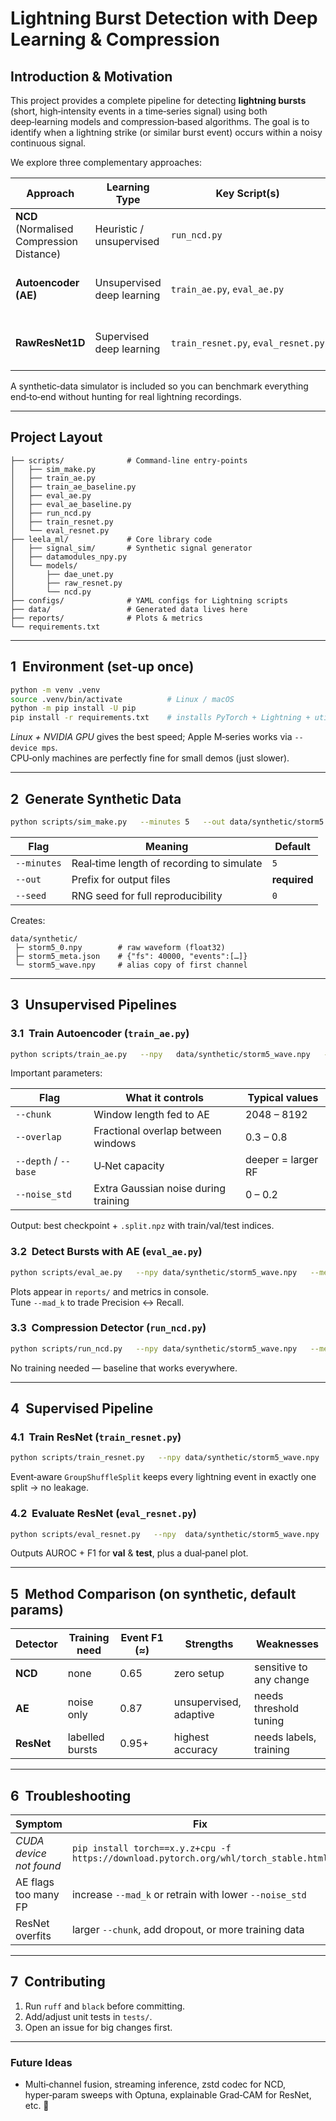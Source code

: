 
# Lightning Burst Detection with Deep Learning & Compression

## Introduction & Motivation

This project provides a complete pipeline for detecting **lightning bursts** (short, high‑intensity events in a time‑series signal) using both deep‑learning models and compression‑based algorithms. The goal is to identify when a lightning strike (or similar burst event) occurs within a noisy continuous signal.

We explore three complementary approaches:

| Approach | Learning Type | Key Script(s) | Training Needed? |
|----------|---------------|---------------|------------------|
| **NCD** (Normalised Compression Distance) | Heuristic / unsupervised | `run_ncd.py` | **No** |
| **Autoencoder (AE)** | Unsupervised deep learning | `train_ae.py`, `eval_ae.py`  | Yes — trains only on noise |
| **RawResNet1D** | Supervised deep learning | `train_resnet.py`, `eval_resnet.py` | Yes — needs labelled bursts |

A synthetic‑data simulator is included so you can benchmark everything end‑to‑end without hunting for real lightning recordings.

---

## Project Layout

```
├── scripts/              # Command‑line entry‑points
│   ├── sim_make.py
│   ├── train_ae.py
│   ├── train_ae_baseline.py
│   ├── eval_ae.py
│   ├── eval_ae_baseline.py
│   ├── run_ncd.py
│   ├── train_resnet.py
│   └── eval_resnet.py
├── leela_ml/             # Core library code
│   ├── signal_sim/       # Synthetic signal generator
│   ├── datamodules_npy.py
│   └── models/
│       ├── dae_unet.py
│       ├── raw_resnet.py
│       └── ncd.py
├── configs/              # YAML configs for Lightning scripts
├── data/                 # Generated data lives here
├── reports/              # Plots & metrics
└── requirements.txt
```

---

## 1  Environment (set‑up once)

```bash
python -m venv .venv
source .venv/bin/activate          # Linux / macOS
python -m pip install -U pip
pip install -r requirements.txt    # installs PyTorch + Lightning + utils
```

*Linux + NVIDIA GPU* gives the best speed; Apple M‑series works via `--device mps`.  
CPU‑only machines are perfectly fine for small demos (just slower).

---

## 2  Generate Synthetic Data

```bash
python scripts/sim_make.py   --minutes 5   --out data/synthetic/storm5   --seed 42
```

| Flag        | Meaning | Default |
|-------------|---------|---------|
| `--minutes` | Real‑time length of recording to simulate | `5` |
| `--out`     | Prefix for output files | **required** |
| `--seed`    | RNG seed for full reproducibility | `0` |

Creates:

```
data/synthetic/
 ├─ storm5_0.npy        # raw waveform (float32)
 ├─ storm5_meta.json    # {"fs": 40000, "events":[…]}
 └─ storm5_wave.npy     # alias copy of first channel
```

---

## 3  Unsupervised Pipelines

### 3.1  Train Autoencoder (`train_ae.py`)

```bash
python scripts/train_ae.py   --npy   data/synthetic/storm5_wave.npy   --meta  data/synthetic/storm5_meta.json   --chunk 4096 --overlap 0.5   --bs 128 --epochs 20   --depth 4 --base 16   --ckpt lightning_logs/ae_best.ckpt
```

Important parameters:

| Flag | What it controls | Typical values |
|------|------------------|----------------|
| `--chunk` | Window length fed to AE | 2048 – 8192 |
| `--overlap` | Fractional overlap between windows | 0.3 – 0.8 |
| `--depth` / `--base` | U‑Net capacity | deeper = larger RF |
| `--noise_std` | Extra Gaussian noise during training | 0 – 0.2 |

Output: best checkpoint + `.split.npz` with train/val/test indices.

### 3.2  Detect Bursts with AE (`eval_ae.py`)

```bash
python scripts/eval_ae.py   --npy data/synthetic/storm5_wave.npy   --meta data/synthetic/storm5_meta.json   --ckpt lightning_logs/ae_best.ckpt   --chunk 512 --overlap 0.9   --mad_k 6 --win_ms 100 --fig_dark
```

Plots appear in `reports/` and metrics in console.  
Tune `--mad_k` to trade Precision ↔ Recall.

### 3.3  Compression Detector (`run_ncd.py`)

```bash
python scripts/run_ncd.py   --npy data/synthetic/storm5_wave.npy   --meta data/synthetic/storm5_meta.json   --chunk 512 --overlap 0.9   --codec zlib --mad_k 6
```

No training needed — baseline that works everywhere.

---

## 4  Supervised Pipeline

### 4.1  Train ResNet (`train_resnet.py`)

```bash
python scripts/train_resnet.py   --npy data/synthetic/storm5_wave.npy   --meta data/synthetic/storm5_meta.json   --chunk 8192 --overlap 0.75   --bs 64 --epochs 40   --ckpt lightning_logs/raw_best.ckpt
```

Event‑aware `GroupShuffleSplit` keeps every lightning event in exactly one split → no leakage.

### 4.2  Evaluate ResNet (`eval_resnet.py`)

```bash
python scripts/eval_resnet.py   --npy  data/synthetic/storm5_wave.npy   --meta data/synthetic/storm5_meta.json   --chunk 8192   --ckpt lightning_logs/raw_best.ckpt   --bs 512
```

Outputs AUROC + F1 for **val** & **test**, plus a dual‑panel plot.

---

## 5  Method Comparison (on synthetic, default params)

| Detector | Training need | Event F1 (≈) | Strengths | Weaknesses |
|----------|---------------|--------------|-----------|------------|
| **NCD**  | none          | 0.65 | zero setup | sensitive to any change |
| **AE**   | noise only    | 0.87 | unsupervised, adaptive | needs threshold tuning |
| **ResNet** | labelled bursts | 0.95+ | highest accuracy | needs labels, training |

---

## 6  Troubleshooting

| Symptom | Fix |
|---------|-----|
| *CUDA device not found* | `pip install torch==x.y.z+cpu -f https://download.pytorch.org/whl/torch_stable.html` |
| AE flags too many FP | increase `--mad_k` or retrain with lower `--noise_std` |
| ResNet overfits | larger `--chunk`, add dropout, or more training data |

---

## 7  Contributing

1. Run `ruff` and `black` before committing.  
2. Add/adjust unit tests in `tests/`.  
3. Open an issue for big changes first.

---

### Future Ideas

* Multi‑channel fusion, streaming inference, zstd codec for NCD, hyper‑param sweeps with Optuna, explainable Grad‑CAM for ResNet, etc.
 🚀


